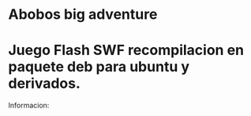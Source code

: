 # Abobos big adventure

# Juego Flash SWF recompilacion en paquete deb para ubuntu y derivados.

Informacion:


